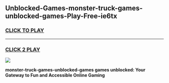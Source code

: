 
## Unblocked-Games-monster-truck-games-unblocked-games-Play-Free-ie6tx
<h3>
<a href="https://premium76.site?title=monster-truck-games-unblocked-games&ref=18A1">CLICK TO PLAY</a></h3>
<hr>

<h3>
<a href="https://premium76.site?title=monster-truck-games-unblocked-games&ref=18A1">CLICK 2 PLAY</a>
  
</h3>

<a href="https://premium76.site?title=monster-truck-games-unblocked-games&ref=18A1"><img src="https://clearcache.store/games.png"></a>


**monster-truck-games-unblocked-games games unblocked: Your Gateway to Fun and Accessible Online Gaming**
